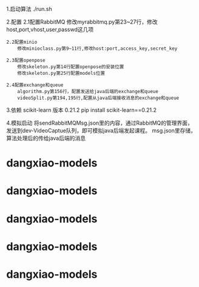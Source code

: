 1.启动算法
    ./run.sh

2.配置
    2.1配置RabbitMQ
        修改myrabbitmq.py第23~27行，修改host,port,vhost,user,passwd这几项

    2.2配置minio
        修改minioclass.py第9~11行,修改host:port,access_key,secret_key

    2.3配置openpose
        修改skeleton.py第14行配置openpose的安装位置
        修改skeleton.py第25行配置models位置

    2.4配置exchange和queue
        algorithm.py第156行，配置发送给java后端的exchange和queue
        videoSplit.py第194,195行,配置从java后端接收消息的exchange和queue

3.依赖
    scikit-learn 版本  0.21.2
    pip install scikit-learn==0.21.2

4.模拟启动
    将sendRabbitMQMsg.json里的内容，通过RabbitMQ的管理界面，发送到dev-VideoCaptue队列，即可模拟java后端发起课程。
    msg.json里存储，算法处理后的传给java后端的消息
# dangxiao-models
# dangxiao-models
# dangxiao-models
# dangxiao-models
# dangxiao-models
